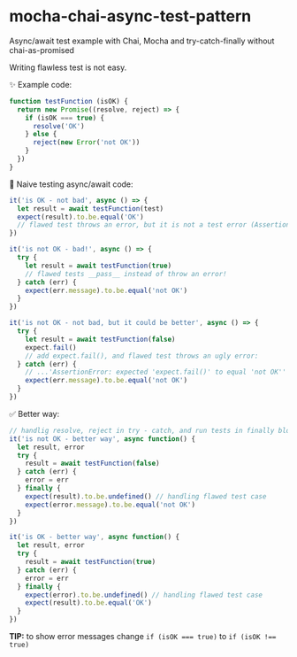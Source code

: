 # mocha-chai-async-test-pattern
Async/await test example with Chai, Mocha and try-catch-finally without chai-as-promised

Writing flawless test is not easy.

✨ Example code:

```javascript
function testFunction (isOK) {
  return new Promise((resolve, reject) => {
    if (isOK === true) {
      resolve('OK')
    } else {
      reject(new Error('not OK'))
    }
  })
}
```

🚫 Naive testing async/await code:

```javascript
it('is OK - not bad', async () => {
  let result = await testFunction(test)
  expect(result).to.be.equal('OK')
  // flawed test throws an error, but it is not a test error (AssertionError)
})

it('is not OK - bad!', async () => {
  try {
    let result = await testFunction(true)
    // flawed tests __pass__ instead of throw an error!
  } catch (err) {
    expect(err.message).to.be.equal('not OK')
  }
})

it('is not OK - not bad, but it could be better', async () => {
  try {
    let result = await testFunction(false)
    expect.fail()
    // add expect.fail(), and flawed test throws an ugly error:
  } catch (err) {
    // ...'AssertionError: expected 'expect.fail()' to equal 'not OK''
    expect(err.message).to.be.equal('not OK')
  }
})
```

✅ Better way:

```javascript
// handlig resolve, reject in try - catch, and run tests in finally block
it('is not OK - better way', async function() {
  let result, error
  try {
    result = await testFunction(false)
  } catch (err) {
    error = err
  } finally {
    expect(result).to.be.undefined() // handling flawed test case
    expect(error.message).to.be.equal('not OK')
  }
})

it('is OK - better way', async function() {
  let result, error
  try {
    result = await testFunction(true)
  } catch (err) {
    error = err
  } finally {
    expect(error).to.be.undefined() // handling flawed test case
    expect(result).to.be.equal('OK')
  }
})
```

**TIP:** to show error messages change ```if (isOK === true)``` to ```if (isOK !== true)```
